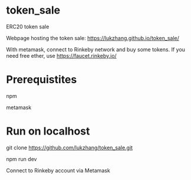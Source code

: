 # token_sale
ERC20 token sale



Webpage hosting the token sale: https://lukzhang.github.io/token_sale/

With metamask, connect to Rinkeby network and buy some tokens. If you need free ether, use https://faucet.rinkeby.io/




# Prerequistites

npm

metamask



# Run on localhost

git clone https://github.com/lukzhang/token_sale.git

npm run dev

Connect to Rinkeby account via Metamask
